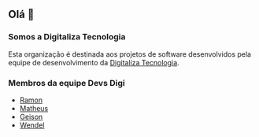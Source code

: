 ## Olá 👋

### Somos a Digitaliza Tecnologia
Esta organização é destinada aos projetos de software desenvolvidos pela equipe de desenvolvimento da [Digitaliza Tecnologia](https://github.com/digitaliza).

### Membros da equipe Devs Digi

- [Ramon](https://github.com/ramonpego)
- [Matheus](https://github.com/MatheusRamalho)
- [Geison](https://github.com/geisonmalta)
- [Wendel](https://github.com/wendellunny)
